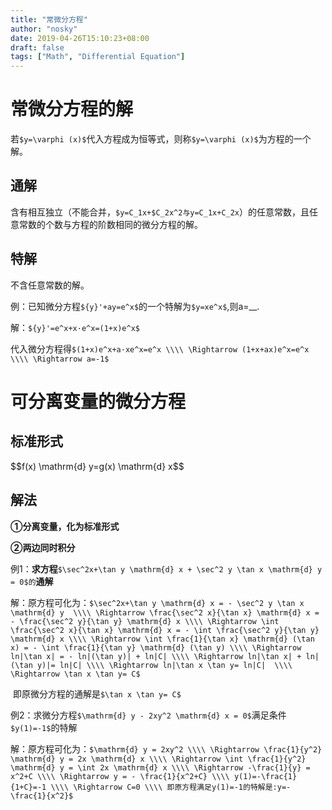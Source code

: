 ```yaml
---
title: "常微分方程"
author: "nosky"
date: 2019-04-26T15:10:23+08:00
draft: false
tags: ["Math", "Differential Equation"]
---
```


# 常微分方程的解

若`$y=\varphi (x)$`代入方程成为恒等式，则称`$y=\varphi (x)$`为方程的一个解。

## 通解

含有相互独立（不能合并，`$y=C_1x+$C_2x^2与y=C_1x+C_2x`）的任意常数，且任意常数的个数与方程的阶数相同的微分方程的解。

## 特解

不含任意常数的解。

例：已知微分方程`${y}'+ay=e^x$`的一个特解为`$y=xe^x$`,则a=__.

解：`${y}'=e^x+x·e^x=(1+x)e^x$`

​       代入微分方程得`$(1+x)e^x+a·xe^x=e^x \\\\ \Rightarrow (1+x+ax)e^x=e^x \\\\ \Rightarrow a=-1$`

# 可分离变量的微分方程

## 标准形式

<div>$$f(x) \mathrm{d} y=g(x) \mathrm{d} x$$</div>

## 解法

**①分离变量，化为标准形式**

**②两边同时积分**

例1：**求方程**`$\sec^2x+\tan y \mathrm{d} x + \sec^2 y \tan x \mathrm{d} y = 0$的`**通解**

解：原方程可化为：`$\sec^2x+\tan y \mathrm{d} x = - \sec^2 y \tan x \mathrm{d} y  \\\\
\Rightarrow \frac{\sec^2 x}{\tan x} \mathrm{d} x = - \frac{\sec^2 y}{\tan y} \mathrm{d} x \\\\
\Rightarrow \int \frac{\sec^2 x}{\tan x} \mathrm{d} x = - \int \frac{\sec^2 y}{\tan y} \mathrm{d} x \\\\
\Rightarrow \int \frac{1}{\tan x} \mathrm{d} (\tan x) = - \int \frac{1}{\tan y} \mathrm{d} (\tan y) \\\\
\Rightarrow ln|\tan x| = - ln|(\tan y)| + ln|C| \\\\
\Rightarrow ln|\tan x| + ln|(\tan y)|= ln|C| \\\\
\Rightarrow ln|\tan x \tan y= ln|C|  \\\\
\Rightarrow \tan x \tan y= C$`

​      即原微分方程的通解是`$\tan x \tan y= C$`

例2：求微分方程`$\mathrm{d} y - 2xy^2 \mathrm{d} x = 0$`满足条件`$y(1)=-1$`的特解

解：原方程可化为：`$\mathrm{d} y = 2xy^2 \\\\
                 \Rightarrow \frac{1}{y^2} \mathrm{d} y = 2x \mathrm{d} x \\\\
                 \Rightarrow \int \frac{1}{y^2} \mathrm{d} y = \int 2x \mathrm{d} x \\\\
                 \Rightarrow -\frac{1}{y} = x^2+C \\\\
                 \Rightarrow y = - \frac{1}{x^2+C} \\\\
                 y(1)=-\frac{1}{1+C}=-1 \\\\
                 \Rightarrow C=0 \\\\
                 即原方程满足y(1)=-1的特解是:y=-\frac{1}{x^2}$`